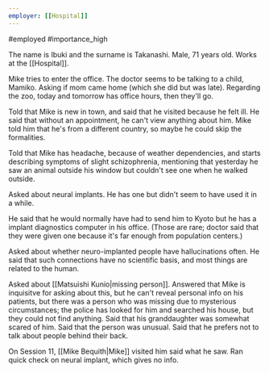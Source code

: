 ```yaml
---
employer: [[Hospital]]
---
```

#employed 
#importance_high 

The name is Ibuki and the surname is Takanashi.
Male, 71 years old.
Works at the [[Hospital]].


Mike tries to enter the office.
The doctor seems to be talking to a child, Mamiko.
Asking if mom came home (which she did but was late).
Regarding the zoo, today and tomorrow has office hours, then they'll go.

Told that Mike is new in town, and said that he visited because he felt ill.
He said that without an appointment, he can't view anything about him.
Mike told him that he's from a different country, so maybe he could skip the formalities.

Told that Mike has headache, because of weather dependencies, and starts describing symptoms of slight schizophrenia, mentioning that yesterday he saw an animal outside his window but couldn't see one when he walked outside.

Asked about neural implants. He has one but didn't seem to have used it in a while.

He said that he would normally have had to send him to Kyoto but he has a implant diagnostics computer in his office. (Those are rare; doctor said that they were given one because it's far enough from population centers.)

Asked about whether neuro-implanted people have hallucinations often. He said that such connections have no scientific basis, and most things are related to the human.

Asked about [[Matsuishi Kunio|missing person]]. Answered that Mike is inquisitve for asking about this, but he can't reveal personal info on his patients, but there was a person who was missing due to mysterious circumstances; the police has looked for him and searched his house, but they could not find anything. Said that his granddaughter was somewhat scared of him. Said that the person was unusual. Said that he prefers not to talk about people behind their back.


On Session 11, [[Mike Bequith|Mike]] visited him said what he saw. Ran quick check on neural implant, which gives no info.